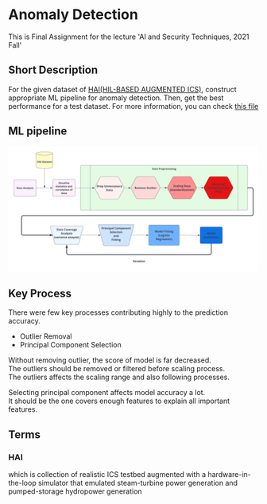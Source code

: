 # Anomaly Detection
This is Final Assignment for the lecture 'AI and Security Techniques, 2021 Fall'

## Short Description
For the given dataset of [HAI(HIL-BASED AUGMENTED ICS)](#hai), 
construct appropriate ML pipeline for anomaly detection.
Then, get the best performance for a test dataset.
For more information, you can check [this file](./docs/description_for_HAI_Dataset_and_TaPR.pdf)


## ML pipeline 
![HAI Model fitting pipeline](./docs/hai_model_pipeline.png)


## Key Process
There were few key processes contributing highly to the prediction accuracy.  
- Outlier Removal
- Principal Component Selection

Without removing outlier, the score of model is far decreased.  
The outliers should be removed or filtered before scaling process.  
The outliers affects the scaling range and also following processes.  

Selecting principal component affects model accuracy a lot.  
It should be the one covers enough features to explain all important features.  


## Terms
### HAI
which is collection of realistic ICS testbed augmented with a hardware-in-the-loop
simulator that emulated steam-turbine power generation and pumped-storage 
hydropower generation